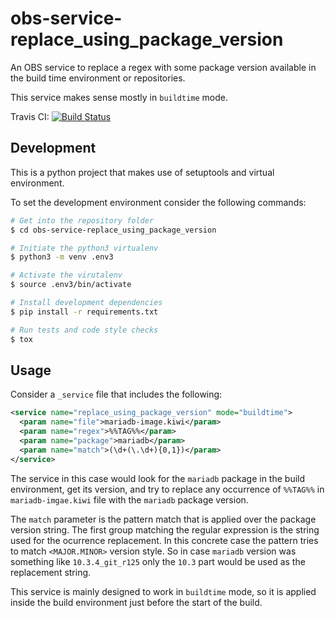 # obs-service-replace_using_package_version
An OBS service to replace a regex with some package version available
in the build time environment or repositories.

This service makes sense mostly in `buildtime` mode.

Travis CI: [![Build Status](https://travis-ci.org/openSUSE/obs-service-replace_using_package_version.svg?branch=master)](https://travis-ci.org/openSUSE/obs-service-replace_using_package_version)

## Development

This is a python project that makes use of setuptools and virtual environment.

To set the development environment consider the following commands:

```bash
# Get into the repository folder
$ cd obs-service-replace_using_package_version

# Initiate the python3 virtualenv
$ python3 -m venv .env3

# Activate the virutalenv
$ source .env3/bin/activate

# Install development dependencies
$ pip install -r requirements.txt

# Run tests and code style checks
$ tox
```

## Usage

Consider a `_service` file that includes the following:

```xml
<service name="replace_using_package_version" mode="buildtime">
  <param name="file">mariadb-image.kiwi</param>
  <param name="regex">%%TAG%%</param>
  <param name="package">mariadb</param>
  <param name="match">(\d+(\.\d+){0,1})</param>
</service>
```

The service in this case would look for the `mariadb` package in the build
environment, get its version, and try to replace any occurrence of `%%TAG%%`
in `mariadb-imgae.kiwi` file with the `mariadb` package version.

The `match` parameter is the pattern match that is applied over the package
version string. The first group matching the regular expression is the string
used for the ocurrence replacement. In this concrete case the pattern tries to
match `<MAJOR.MINOR>` version style. So in case `mariadb` version was
something like `10.3.4_git_r125` only the `10.3` part would be used as the
replacement string.

This service is mainly designed to work in `buildtime` mode, so it is applied
inside the build environment just before the start of the build.
